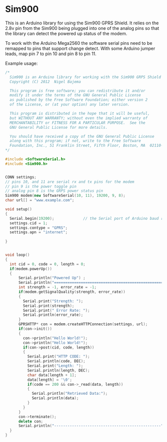 Sim900
=====
This is an Arduino library for using the Sim900 GPRS Shield.
It relies on the 2.8v pin from the Sim900 being plugged into one of
the analog pins so that the library can detect the powered up status
of the modem.

To work with the Arduino Mega2560 the software serial pins need to be 
remapped to pins that support change detect. With some Arduino jumper leads, 
map pin 7 to pin 10 and pin 8 to pin 11.


Example usage:
```cxx
/*
  Sim900 is an Arduino library for working with the Sim900 GRPS Shield
  Copyright (C) 2012  Nigel Bajema

  This program is free software; you can redistribute it and/or
  modify it under the terms of the GNU General Public License
  as published by the Free Software Foundation; either version 2
  of the License, or (at your option) any later version.

  This program is distributed in the hope that it will be useful,
  but WITHOUT ANY WARRANTY; without even the implied warranty of
  MERCHANTABILITY or FITNESS FOR A PARTICULAR PURPOSE.  See the
  GNU General Public License for more details.

  You should have received a copy of the GNU General Public License
  along with this program; if not, write to the Free Software
  Foundation, Inc., 51 Franklin Street, Fifth Floor, Boston, MA  02110-1301, USA.
*/

#include <SoftwareSerial.h>
#include <Sim900.h>


CONN settings;
// pins 10, and 11 are serial rx and tx pins for the modem
// pin 9 is the power toggle pin
// analog pin 8 is the GRPS power status pin
Sim900 modem(new SoftwareSerial(10, 11), 19200, 9, 8);
char url[] = "www.example.com";

void setup()
{
  Serial.begin(19200);             // the Serial port of Arduino baud rate.
  settings.cid = 1;
  settings.contype = "GPRS";
  settings.apn = "internet";
  
}


void loop()
{
  int cid = 0, code = 0, length = 0;  
  if(modem.powerUp())
  {
      Serial.println("Powered Up") ;
      Serial.println("=================================================");
      int strength = -1, error_rate = -1;      
      if(modem.getSignalQuality(strength, error_rate))
      {
        Serial.print("Strength: ");
        Serial.print(strength);
        Serial.print(" Error Rate: ");
        Serial.println(error_rate);        
      }
      GPRSHTTP* con = modem.createHTTPConnection(settings, url);
      if(con->init())
      {
        con->println("Hello World!");
        con->println("Hello World!");        
        if(con->post(cid, code, length))
        {
          Serial.print("HTTP CODE: ");
          Serial.println(code, DEC);  
          Serial.print("Length: ");   
          Serial.println(length, DEC);          
          char data[length + 1];
          data[length] = '\0';
          if(code == 200 && con->_read(data, length))
          {
            Serial.println("Retrieved Data:");
            Serial.println(data);
          }
        }
      }
      con->terminate();
      delete con;
      Serial.println("------------------------------------------------");
  }
}
```

